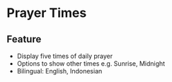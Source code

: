 # Prayer Times

## Feature
- Display five times of daily prayer
- Options to show other times e.g. Sunrise, Midnight
- Bilingual: English, Indonesian
